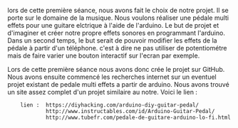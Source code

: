 lors de cette première séance, nous avons fait le choix de notre projet. Il se porte sur le domaine de la musique. Nous voulons réaliser une pédale multi effets pour une guitare elctrique à l'aide de l'arduino. Le but de projet et d'imaginer et créer notre propre effets sonores en programmant l'arduino. Dans un second temps, le but serait de pouvoir modifier les effets de la pédale à partir d'un téléphone. c'est à dire ne pas utiliser de potentiométre mais de faire varier une bouton interactif sur l'ecran par exemple.

Lors de cette première séance nous avons donc crée le projet sur GitHub. Nous avons ensuite commencé les recherches internet sur un eventuel projet existant de pedale multi effets a partir de arduino. Nous avons trouvé un site assez complet d'un projet similaire au notre. Voici le lien :

        lien :  https://diyhacking.com/arduino-diy-guitar-pedal/
                http://www.instructables.com/id/Arduino-Guitar-Pedal/
                http://www.tubefr.com/pedale-de-guitare-arduino-lo-fi.html
